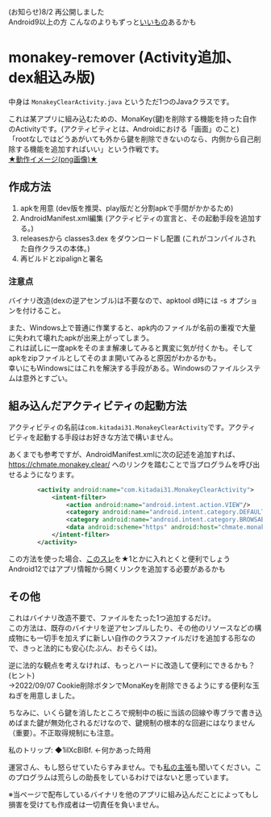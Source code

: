 (お知らせ)8/2 再公開しました  
Android9以上の方 こんなのよりもずっと[いいもの](https://egg.5ch.net/test/read.cgi/android/1655208810/504-506n)あるかも

# monakey-remover (Activity追加、dex組込み版)
中身は `MonakeyClearActivity.java` というただ1つのJavaクラスです。

これは某アプリに組み込むための、MonaKey(鍵)を削除する機能を持った自作のActivityです。(アクティビティとは、Androidにおける「画面」のこと)  
「rootなしではどうあがいても外から鍵を削除できないのなら、内側から自己削除する機能を追加すればいい」という作戦です。  
[★動作イメージ(png画像)★](https://user-images.githubusercontent.com/90122968/183068963-abf71e3c-4b16-43e6-b9f4-616e92564b03.png)

## 作成方法
1. apkを用意 (dev版を推奨、play版だと分割apkで手間がかかるため)
1. AndroidManifest.xml編集 (アクティビティの宣言と、その起動手段を追加する。)
1. releasesから classes3.dex をダウンロードし配置 (これがコンパイルされた自作クラスの本体。)
1. 再ビルドとzipalignと署名

### 注意点
バイナリ改造(dexの逆アセンブル)は不要なので、apktool d時には -s オプションを付けること。

また、Windows上で普通に作業すると、apk内のファイルが名前の重複で大量に失われて壊れたapkが出来上がってしまう。  
これは試しに一度apkをそのまま解凍してみると異変に気が付くかも。そしてapkをzipファイルとしてそのまま開いてみると原因がわかるかも。  
幸いにもWindowsにはこれを解決する手段がある。Windowsのファイルシステムは意外とすごい。

## 組み込んだアクティビティの起動方法
アクティビティの名前は`com.kitadai31.MonakeyClearActivity`です。アクティビティを起動する手段はお好きな方法で構いません。

あくまでも参考ですが、AndroidManifest.xmlに次の記述を追加すれば、https://chmate.monakey.clear/ へのリンクを踏むことで当プログラムを呼び出せるようになります。
```xml
        <activity android:name="com.kitadai31.MonakeyClearActivity">
            <intent-filter>
                <action android:name="android.intent.action.VIEW"/>
                <category android:name="android.intent.category.DEFAULT"/>
                <category android:name="android.intent.category.BROWSABLE"/>
                <data android:scheme="https" android:host="chmate.monakey.clear"/>
            </intent-filter>
        </activity>
```
この方法を使った場合、[このスレ](https://eagle.5ch.net/test/read.cgi/livejupiter/1655380588/)を★1とかに入れとくと便利でしょう  
Android12ではアプリ情報から開くリンクを追加する必要があるかも

## その他
これはバイナリ改造不要で、ファイルをたった1つ追加するだけ。  
この方法は、既存のバイナリを逆アセンブルしたり、その他のリソースなどの構成物にも一切手を加えずに新しい自作のクラスファイルだけを追加する形なので、きっと法的にも安心(たぶん、おそらくは)。

逆に法的な観点を考えなければ、もっとハードに改造して便利にできるかも？(ヒント)  
→2022/09/07 Cookie削除ボタンでMonaKeyを削除できるようにする便利な玉ねぎを用意しました。

ちなみに、いくら鍵を消したところで規制中の板に当該の回線や専ブラで書き込めばまた鍵が無効化されるだけなので、鍵規制の根本的な回避にはなりません（重要）。不正取得規制にも注意。

私のトリップ: ◆1iIXcBIBf. ←何かあった時用

運営さん、もし怒らせていたらすみません。でも[私の主張](https://github.com/kitadai31/monakey-remover/blob/main/myclaim.md)も聞いてください。このプログラムは荒らしの助長をしているわけではないと思っています。

※当ページで配布しているバイナリを他のアプリに組み込んだことによってもし損害を受けても作成者は一切責任を負いません。
